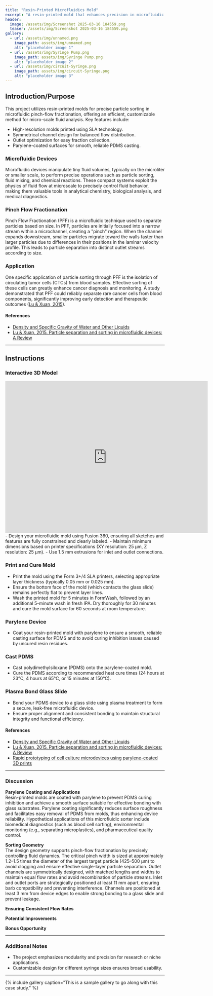 ```yaml
---
title: "Resin-Printed Microfluidics Mold"
excerpt: "A resin-printed mold that enhances precision in microfluidic pinch-flow sorting."
header:
  image: /assets/img/Screenshot 2025-03-16 184559.png
  teaser: /assets/img/Screenshot 2025-03-16 184559.png
gallery:
  - url: /assets/img/unnamed.png
    image_path: assets/img/unnamed.png
    alt: "placeholder image 1"
  - url: /assets/img/Syringe Pump.png
    image_path: assets/img/Syringe Pump.png
    alt: "placeholder image 2"
  - url: /assets/img/circuit-Syringe.png
    image_path: assets/img/circuit-Syringe.png
    alt: "placeholder image 3"
---
```


## Introduction/Purpose 
This project utilizes resin-printed molds for precise particle sorting in microfluidic pinch-flow fractionation, offering an efficient, customizable method for micro-scale fluid analysis. Key features include:
- High-resolution molds printed using SLA technology.
- Symmetrical channel design for balanced flow distribution.
- Outlet optimization for easy fraction collection.
- Parylene-coated surfaces for smooth, reliable PDMS casting.

### Microfluidic Devices
Microfluidic devices manipulate tiny fluid volumes, typically on the microliter or smaller scale, to perform precise     operations such as particle sorting, fluid mixing, and chemical reactions. These compact systems exploit the physics of fluid flow at microscale to precisely control fluid behavior, making them valuable tools in analytical chemistry, biological analysis, and medical diagnostics.

### Pinch Flow Fractionation
Pinch Flow Fractionation (PFF) is a microfluidic technique used to separate particles based on size. In PFF, particles are initially focused into a narrow stream within a microchannel, creating a "pinch" region. When the channel expands downstream, smaller particles migrate toward the walls faster than larger particles due to differences in their positions in the laminar velocity profile. This leads to particle separation into distinct outlet streams according to size.

### Application
One specific application of particle sorting through PFF is the isolation of circulating tumor cells (CTCs) from blood samples. Effective sorting of these cells can greatly enhance cancer diagnosis and monitoring. A study demonstrated that PFF could reliably separate rare cancer cells from blood components, significantly improving early detection and therapeutic outcomes ([Lu & Xuan, 2015](https://link.springer.com/article/10.1007/s10404-013-1291-9)).

#### References
- [Density and Specific Gravity of Water and Other Liquids](https://www.cospheric.com/density_specific_gravity_of_water_and_other_liquids.htm)
- [Lu & Xuan, 2015. Particle separation and sorting in microfluidic devices: A Review](https://link.springer.com/article/10.1007/s10404-013-1291-9)

---

## Instructions

### Interactive 3D Model
<iframe src="https://vanderbilt643.autodesk360.com/shares/public/SH286ddQT78850c0d8a4dc1395df3c21536d?mode=embed" width="640" height="480" allowfullscreen="true" webkitallowfullscreen="true" mozallowfullscreen="true"  frameborder="0"></iframe>
- Design your microfluidic mold using Fusion 360, ensuring all sketches and features are fully constrained and clearly labeled.
- Maintain minimum dimensions based on printer specifications (XY resolution: 25 μm, Z resolution: 25 μm).
- Use 1.5 mm extrusions for inlet and outlet connections.

### Print and Cure Mold
- Print the mold using the Form 3+/4 SLA printers, selecting appropriate layer thickness (typically 0.05 mm or 0.025 mm).
- Ensure the bottom face of the mold (which contacts the glass slide) remains perfectly flat to prevent layer lines.
- Wash the printed mold for 5 minutes in FormWash, followed by an additional 5-minute wash in fresh IPA. Dry thoroughly for 30 minutes and cure the mold surface for 60 seconds at room temperature.

### Parylene Device
- Coat your resin-printed mold with parylene to ensure a smooth, reliable casting surface for PDMS and to avoid curing inhibition issues caused by uncured resin residues.

### Cast PDMS
- Cast polydimethylsiloxane (PDMS) onto the parylene-coated mold.
- Cure the PDMS according to recommended heat cure times (24 hours at 23°C, 4 hours at 65°C, or 15 minutes at 150°C).

### Plasma Bond Glass Slide
- Bond your PDMS device to a glass slide using plasma treatment to form a secure, leak-free microfluidic device.
- Ensure proper alignment and consistent bonding to maintain structural integrity and functional efficiency.

#### References
- [Density and Specific Gravity of Water and Other Liquids](https://www.cospheric.com/density_specific_gravity_of_water_and_other_liquids.htm)
- [Lu & Xuan, 2015. Particle separation and sorting in microfluidic devices: A Review](https://link.springer.com/article/10.1007/s10404-013-1291-9)
- [Rapid prototyping of cell culture microdevices using parylene-coated 3D prints](https://pubs.rsc.org/en/content/articlelanding/2021/lc/d1lc00744k)

---

### Discussion

**Parylene Coating and Applications**  
Resin-printed molds are coated with parylene to prevent PDMS curing inhibition and achieve a smooth surface suitable for effective bonding with glass substrates. Parylene coating significantly reduces surface roughness and facilitates easy removal of PDMS from molds, thus enhancing device reliability. Hypothetical applications of this microfluidic sorter include biomedical diagnostics (such as blood cell sorting), environmental monitoring (e.g., separating microplastics), and pharmaceutical quality control.

**Sorting Geometry**  
The design geometry supports pinch-flow fractionation by precisely controlling fluid dynamics. The critical pinch width is sized at approximately 1.2–1.5 times the diameter of the largest target particle (425–500 µm) to avoid clogging and ensure effective single-layer particle separation. Outlet channels are symmetrically designed, with matched lengths and widths to maintain equal flow rates and avoid recombination of particle streams. Inlet and outlet ports are strategically positioned at least 11 mm apart, ensuring barb compatibility and preventing interference. Channels are positioned at least 3 mm from device edges to enable strong bonding to a glass slide and prevent leakage.

**Ensuring Consistent Flow Rates**  


**Potential Improvements**  

**Bonus Opportunity**  


---

### Additional Notes
- The project emphasizes modularity and precision for research or niche applications.
- Customizable design for different syringe sizes ensures broad usability.

---
{% include gallery caption="This is a sample gallery to go along with this case study." %}

